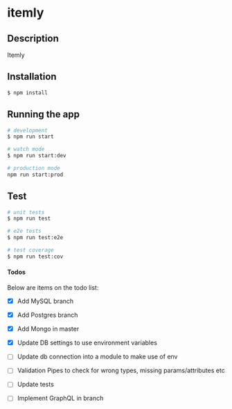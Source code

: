 # itemly

## Description

Itemly

## Installation

```bash
$ npm install
```

## Running the app

```bash
# development
$ npm run start

# watch mode
$ npm run start:dev

# production mode
npm run start:prod
```

## Test

```bash
# unit tests
$ npm run test

# e2e tests
$ npm run test:e2e

# test coverage
$ npm run test:cov
```


#### Todos

Below are items on the todo list: 

- [x] Add MySQL branch
- [x] Add Postgres branch
- [x] Add Mongo in master
- [x] Update DB settings to use environment variables
- [ ] Update db connection into a module to make use of env
- [ ] Validation Pipes to check for wrong types, missing params/attributes etc
- [ ] Update tests
- [ ] Implement GraphQL in branch

